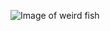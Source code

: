 ![Image of weird fish](https://www.butlers.com/dw/image/v2/AAGD_PRD/on/demandware.static/-/Sites-BUTL_CATALOG-MASTER/default/dwd5266852/highres/10212686.jpg?sw=1200)
